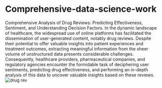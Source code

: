 # Comprehensive-data-science-work
Comprehensive Analysis of Drug Reviews: Predicting Effectiveness, Sentiment, and Understanding Decision Factors. 
In the dynamic landscape of healthcare, the widespread use of online platforms has facilitated the dissemination of user-generated content, notably drug reviews. Despite their potential to offer valuable insights into patient experiences and treatment outcomes, extracting meaningful information from the sheer volume of unstructured data presents considerable challenges. Consequently, healthcare providers, pharmaceutical companies, and regulatory agencies encounter the formidable task of deciphering user sentiments, predicting drug effectiveness, and performing an in-depth analysis of this data to uncover valuable insights based on these reviews.
![drug rev](https://github.com/Sharzzdevise/Comprehensive-data-science-work/assets/102169299/1d873881-8aea-476f-88a3-d751551b7e73)
